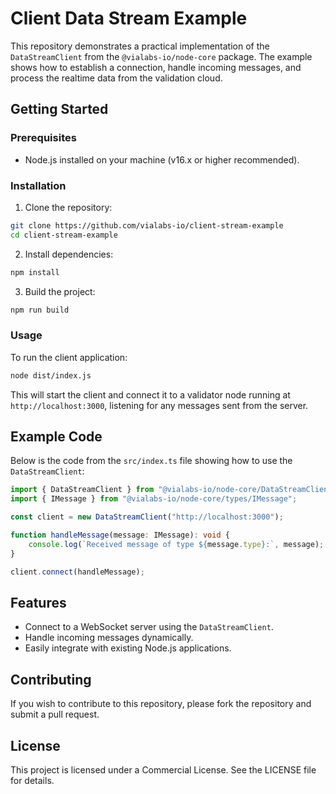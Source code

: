 # Client Data Stream Example

This repository demonstrates a practical implementation of the `DataStreamClient` from the `@vialabs-io/node-core` package. The example shows how to establish a connection, handle incoming messages, and process the realtime data from the validation cloud.

## Getting Started

### Prerequisites

- Node.js installed on your machine (v16.x or higher recommended).

### Installation

1. Clone the repository:

```bash
git clone https://github.com/vialabs-io/client-stream-example
cd client-stream-example
```

2. Install dependencies:

```bash
npm install
```

3. Build the project:

```bash
npm run build
```

### Usage

To run the client application:

```bash
node dist/index.js
```

This will start the client and connect it to a validator node running at `http://localhost:3000`, listening for any messages sent from the server.

## Example Code

Below is the code from the `src/index.ts` file showing how to use the `DataStreamClient`:

```typescript
import { DataStreamClient } from "@vialabs-io/node-core/DataStreamClient";
import { IMessage } from "@vialabs-io/node-core/types/IMessage";

const client = new DataStreamClient("http://localhost:3000");

function handleMessage(message: IMessage): void {
    console.log(`Received message of type ${message.type}:`, message);
}

client.connect(handleMessage);
```

## Features

- Connect to a WebSocket server using the `DataStreamClient`.
- Handle incoming messages dynamically.
- Easily integrate with existing Node.js applications.

## Contributing

If you wish to contribute to this repository, please fork the repository and submit a pull request.

## License

This project is licensed under a Commercial License. See the LICENSE file for details.

